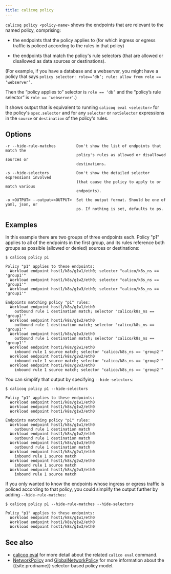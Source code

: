 ```yaml
---
title: calicoq policy
---
```


`calicoq policy <policy-name>` shows the endpoints that are relevant to the
named policy, comprising:

- the endpoints that the policy applies to (for which ingress or egress traffic
  is policed according to the rules in that policy)

- the endpoints that match the policy's rule selectors (that are allowed or
  disallowed as data sources or destinations).

(For example, if you have a database and a webserver, you might have a policy
that says `policy selector: role==‘db’; rule: allow from role == ‘webserver’`.

Then the “policy applies to” selector is `role == ‘db’` and the “policy’s rule
selector” is `role == ‘webserver’`.)

It shows output that is equivalent to running `calicoq eval <selector>` for the
policy's `spec.selector` and for any `selector` or `notSelector` expressions in
the `source` or `destination` of the policy's rules.

## Options

```
-r --hide-rule-matches         Don't show the list of endpoints that match the
                               policy's rules as allowed or disallowed sources or
                               destinations.

-s --hide-selectors            Don't show the detailed selector expressions involved
                               (that cause the policy to apply to or match various
                               endpoints).

-o <OUTPUT> --output=<OUTPUT>  Set the output format. Should be one of yaml, json, or
                               ps. If nothing is set, defaults to ps.
```

## Examples

In this example there are two groups of three endpoints each.  Policy "p1"
applies to all of the endpoints in the first group, and its rules reference
both groups as possible (allowed or denied) sources or destinations:
```
$ calicoq policy p1

Policy "p1" applies to these endpoints:
  Workload endpoint host1/k8s/g1w1/eth0; selector "calico/k8s_ns == 'group1'"
  Workload endpoint host1/k8s/g1w2/eth0; selector "calico/k8s_ns == 'group1'"
  Workload endpoint host1/k8s/g1w3/eth0; selector "calico/k8s_ns == 'group1'"

Endpoints matching policy "p1" rules:
  Workload endpoint host1/k8s/g1w1/eth0
    outbound rule 1 destination match; selector "calico/k8s_ns == 'group1'"
  Workload endpoint host1/k8s/g1w2/eth0
    outbound rule 1 destination match; selector "calico/k8s_ns == 'group1'"
  Workload endpoint host1/k8s/g1w3/eth0
    outbound rule 1 destination match; selector "calico/k8s_ns == 'group1'"
  Workload endpoint host1/k8s/g2w1/eth0
    inbound rule 1 source match; selector "calico/k8s_ns == 'group2'"
  Workload endpoint host1/k8s/g2w2/eth0
    inbound rule 1 source match; selector "calico/k8s_ns == 'group2'"
  Workload endpoint host1/k8s/g2w3/eth0
    inbound rule 1 source match; selector "calico/k8s_ns == 'group2'"
```

You can simplify that output by specifying `--hide-selectors`:
```
$ calicoq policy p1 --hide-selectors

Policy "p1" applies to these endpoints:
  Workload endpoint host1/k8s/g1w1/eth0
  Workload endpoint host1/k8s/g1w2/eth0
  Workload endpoint host1/k8s/g1w3/eth0

Endpoints matching policy "p1" rules:
  Workload endpoint host1/k8s/g1w1/eth0
    outbound rule 1 destination match
  Workload endpoint host1/k8s/g1w2/eth0
    outbound rule 1 destination match
  Workload endpoint host1/k8s/g1w3/eth0
    outbound rule 1 destination match
  Workload endpoint host1/k8s/g2w1/eth0
    inbound rule 1 source match
  Workload endpoint host1/k8s/g2w2/eth0
    inbound rule 1 source match
  Workload endpoint host1/k8s/g2w3/eth0
    inbound rule 1 source match
```

If you only wanted to know the endpoints whose ingress or egress traffic is
policed according to that policy, you could simplify the output further by
adding `--hide-rule-matches`:
```
$ calicoq policy p1 --hide-rule-matches --hide-selectors

Policy "p1" applies to these endpoints:
  Workload endpoint host1/k8s/g1w1/eth0
  Workload endpoint host1/k8s/g1w2/eth0
  Workload endpoint host1/k8s/g1w3/eth0
```

## See also

-  [calicoq eval]({{site.baseurl}}/{{page.version}}/reference/calicoq/eval) for
   more detail about the related `calico eval` command.
-  [NetworkPolicy]({{site.baseurl}}/{{page.version}}/reference/calicoctl/resources/networkpolicy) and
   [GlobalNetworkPolicy]({{site.baseurl}}/{{page.version}}/reference/calicoctl/resources/globalnetworkpolicy)
   for more information about the {{site.prodname}} selector-based policy model.
